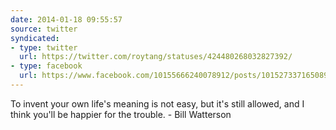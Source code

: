 ```yaml
---
date: 2014-01-18 09:55:57
source: twitter
syndicated:
- type: twitter
  url: https://twitter.com/roytang/statuses/424480268032827392/
- type: facebook
  url: https://www.facebook.com/10155666240078912/posts/10152733716508912
---
```


To invent your own life's meaning is not easy, but it's still allowed, and I think you'll be happier for the trouble. - 
Bill Watterson